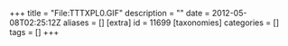 +++
title = "File:TTTXPL0.GIF"
description = ""
date = 2012-05-08T02:25:12Z
aliases = []
[extra]
id = 11699
[taxonomies]
categories = []
tags = []
+++


